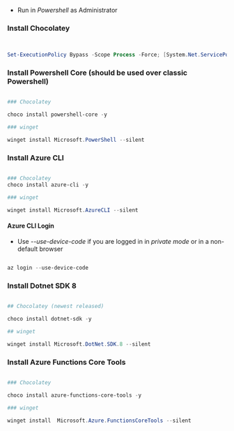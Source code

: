 - Run in *Powershell* as Administrator
### Install Chocolatey

```powershell


Set-ExecutionPolicy Bypass -Scope Process -Force; [System.Net.ServicePointManager]::SecurityProtocol = [System.Net.ServicePointManager]::SecurityProtocol -bor 3072; iex ((New-Object System.Net.WebClient).DownloadString('https://chocolatey.org/install.ps1'))


```

### Install Powershell Core (should be used over classic Powershell)

```powershell

### Chocolatey

choco install powershell-core -y

### winget 

winget install Microsoft.PowerShell --silent

```

### Install Azure CLI

```powershell

### Chocolatey
choco install azure-cli -y

### winget

winget install Microsoft.AzureCLI --silent

```

#### Azure CLI Login

- Use *--use-device-code* if you are logged in in *private mode* or in a non-default browser

```powershell

az login --use-device-code

```

### Install Dotnet SDK 8

```powershell

## Chocolatey (newest released)

choco install dotnet-sdk -y

## winget

winget install Microsoft.DotNet.SDK.8 --silent


```


### Install Azure Functions Core Tools

```powershell

### Chocolatey

choco install azure-functions-core-tools -y

### winget

winget install  Microsoft.Azure.FunctionsCoreTools --silent

```